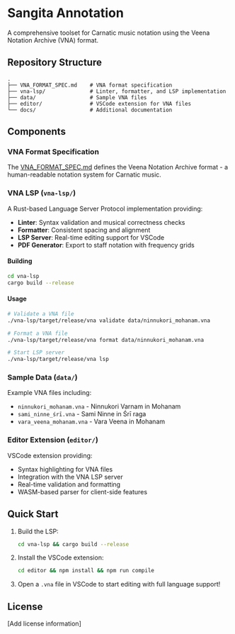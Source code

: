 # Sangita Annotation

A comprehensive toolset for Carnatic music notation using the Veena Notation Archive (VNA) format.

## Repository Structure

```
.
├── VNA_FORMAT_SPEC.md    # VNA format specification
├── vna-lsp/              # Linter, formatter, and LSP implementation
├── data/                 # Sample VNA files
├── editor/               # VSCode extension for VNA files
└── docs/                 # Additional documentation
```

## Components

### VNA Format Specification

The [VNA_FORMAT_SPEC.md](VNA_FORMAT_SPEC.md) defines the Veena Notation Archive format - a human-readable notation system for Carnatic music.

### VNA LSP (`vna-lsp/`)

A Rust-based Language Server Protocol implementation providing:
- **Linter**: Syntax validation and musical correctness checks
- **Formatter**: Consistent spacing and alignment
- **LSP Server**: Real-time editing support for VSCode
- **PDF Generator**: Export to staff notation with frequency grids

#### Building
```bash
cd vna-lsp
cargo build --release
```

#### Usage
```bash
# Validate a VNA file
./vna-lsp/target/release/vna validate data/ninnukori_mohanam.vna

# Format a VNA file
./vna-lsp/target/release/vna format data/ninnukori_mohanam.vna

# Start LSP server
./vna-lsp/target/release/vna lsp
```

### Sample Data (`data/`)

Example VNA files including:
- `ninnukori_mohanam.vna` - Ninnukori Varnam in Mohanam
- `sami_ninne_śrī.vna` - Sami Ninne in Śrī raga
- `vara_veena_mohanam.vna` - Vara Veena in Mohanam

### Editor Extension (`editor/`)

VSCode extension providing:
- Syntax highlighting for VNA files
- Integration with the VNA LSP server
- Real-time validation and formatting
- WASM-based parser for client-side features

## Quick Start

1. Build the LSP:
   ```bash
   cd vna-lsp && cargo build --release
   ```

2. Install the VSCode extension:
   ```bash
   cd editor && npm install && npm run compile
   ```

3. Open a `.vna` file in VSCode to start editing with full language support!

## License

[Add license information]
